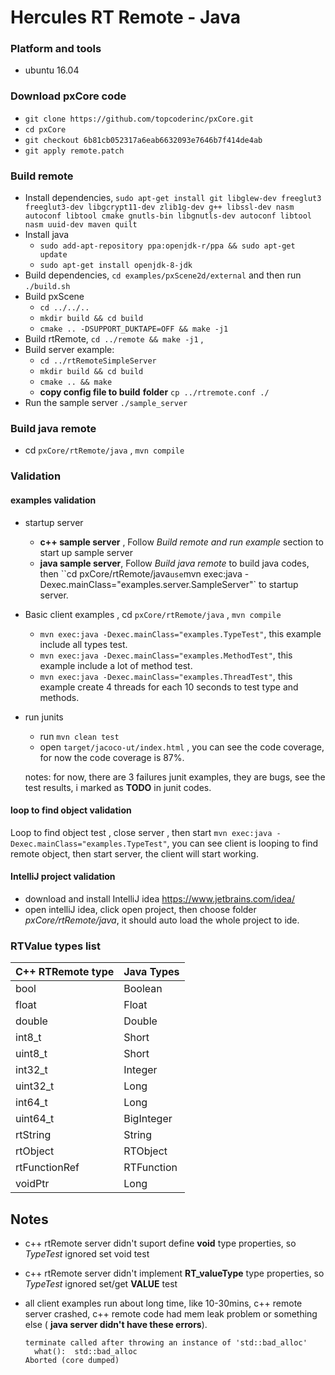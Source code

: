 # Hercules RT Remote - Java

### Platform and tools

- ubuntu 16.04

### Download pxCore code

-  `git clone https://github.com/topcoderinc/pxCore.git`
-  `cd pxCore`
-  `git checkout 6b81cb052317a6eab6632093e7646b7f414de4ab`
-  `git apply remote.patch`



### Build remote

* Install dependencies,  `sudo apt-get install git libglew-dev freeglut3 freeglut3-dev libgcrypt11-dev zlib1g-dev g++ libssl-dev nasm autoconf libtool cmake gnutls-bin libgnutls-dev autoconf libtool nasm uuid-dev maven quilt`
* Install java
   * `sudo add-apt-repository ppa:openjdk-r/ppa && sudo apt-get update`
   * `sudo apt-get install openjdk-8-jdk`
* Build dependencies,  `cd examples/pxScene2d/external` and then run `./build.sh`
* Build pxScene 
  * `cd ../../..`
  * `mkdir build && cd build`
  * `cmake .. -DSUPPORT_DUKTAPE=OFF && make -j1`
* Build rtRemote, `cd ../remote && make -j1` ,
* Build server example:
  * `cd ../rtRemoteSimpleServer`
  * `mkdir build && cd build`
  * `cmake .. && make`
  * **copy config file to build** **folder** `cp ../rtremote.conf ./`
* Run the sample server `./sample_server`



### Build java remote

- cd `pxCore/rtRemote/java` , `mvn compile`



### Validation

#### examples validation 

* startup server
  * **c++ sample server** , Follow *Build remote and run example* section to start up sample server
  * **java sample server**, Follow *Build java remote* to build java codes, then ``cd pxCore/rtRemote/java` use `mvn exec:java -Dexec.mainClass="examples.server.SampleServer"` to startup server.

* Basic client examples , cd `pxCore/rtRemote/java` , `mvn compile`
  * `mvn exec:java -Dexec.mainClass="examples.TypeTest"`, this example include all types test.
  * `mvn exec:java -Dexec.mainClass="examples.MethodTest"`, this example include a lot of method test.
  * `mvn exec:java -Dexec.mainClass="examples.ThreadTest"`, this example create 4 threads for each 10 seconds to test type and methods.

* run junits

  * run `mvn clean test`
  * open `target/jacoco-ut/index.html` , you can see the code coverage, for now the code coverage is 87%.

  notes: for now, there are 3 failures junit examples,  they are bugs, see the test results, i marked as **TODO** in junit codes.


#### loop to find object validation 

Loop to find object test , close server , then start `mvn exec:java -Dexec.mainClass="examples.TypeTest"`, you can see client is looping to find remote object, then start server, the client will start working.

#### IntelliJ project validation 

- download and install IntelliJ idea https://www.jetbrains.com/idea/
- open intelliJ idea, click open project, then choose folder *pxCore/rtRemote/java*, it should auto load the whole project to ide.



### RTValue types list

| C++ RTRemote type | Java Types |
| ----------------- | ---------- |
| bool              | Boolean    |
| float             | Float      |
| double            | Double     |
| int8_t            | Short      |
| uint8_t           | Short      |
| int32_t           | Integer    |
| uint32_t          | Long       |
| int64_t           | Long       |
| uint64_t          | BigInteger |
| rtString          | String     |
| rtObject          | RTObject   |
| rtFunctionRef     | RTFunction |
| voidPtr           | Long       |



## Notes

- c++ rtRemote server didn't suport define **void** type properties, so *TypeTest* ignored set void test

- c++ rtRemote server didn't implement **RT_valueType** type properties, so *TypeTest* ignored set/get **VALUE** test

- all client examples run about long time, like 10-30mins, c++ remote server crashed, c++ remote code had mem leak problem or something else ( **java server didn't have these errors**).

  ```
  terminate called after throwing an instance of 'std::bad_alloc'
    what():  std::bad_alloc
  Aborted (core dumped)
  ```

